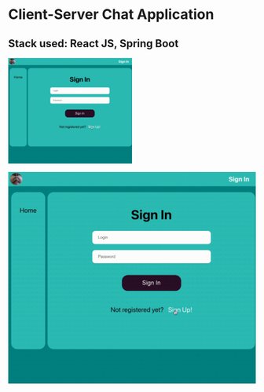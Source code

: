 # Client-Server Chat Application
## Stack used: React JS, Spring Boot

<img src="https://github.com/dimahoperskiy/dimahoperskiy/blob/main/register.gif" width="50%"/>

![](https://github.com/dimahoperskiy/dimahoperskiy/blob/main/register.gif)

